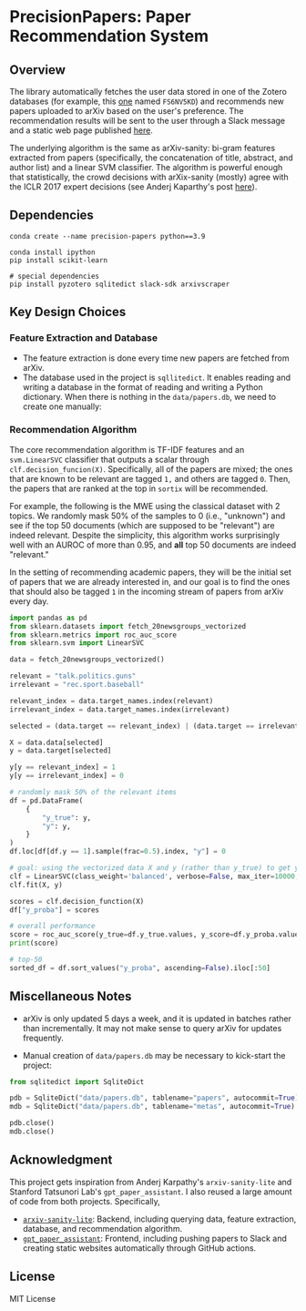 # PrecisionPapers: Paper Recommendation System

## Overview

The library automatically fetches the user data stored in one of the Zotero databases (for example, this [one](https://www.zotero.org/guanqun.yang/collections/FS6NV5KD) named `FS6NV5KD`) and recommends new papers uploaded to arXiv based on the user's preference. The recommendation results will be sent to the user through a Slack message and a static web page published [here](https://davidyang.info/precision-papers/).

The underlying algorithm is the same as arXiv-sanity: bi-gram features extracted from papers (specifically, the concatenation of title, abstract, and author list) and a linear SVM classifier. The algorithm is powerful enough that statistically, the crowd decisions with arXix-sanity (mostly) agree with the ICLR 2017 expert decisions (see Anderj Kaparthy's post [here](https://karpathy.medium.com/iclr-2017-vs-arxiv-sanity-d1488ac5c131)).

## Dependencies

```
conda create --name precision-papers python==3.9

conda install ipython
pip install scikit-learn

# special dependencies
pip install pyzotero sqlitedict slack-sdk arxivscraper
```

## Key Design Choices

### Feature Extraction and Database

-   The feature extraction is done every time new papers are fetched from arXiv. 
-   The database used in the project is `sqllitedict`. It enables reading and writing a database in the format of reading and writing a Python dictionary. When there is nothing in the `data/papers.db`, we need to create one manually:

### Recommendation Algorithm

The core recommendation algorithm is TF-IDF features and an `svm.LinearSVC` classifier that outputs a scalar through `clf.decision_funcion(X)`. Specifically, all of the papers are mixed; the ones that are known to be relevant are tagged `1,` and others are tagged `0`. Then, the papers that are ranked at the top in `sortix` will be recommended.

For example, the following is the MWE using the classical dataset with 2 topics. We randomly mask 50% of the samples to 0 (i.e., "unknown") and see if the top 50 documents (which are supposed to be "relevant") are indeed relevant. Despite the simplicity, this algorithm works surprisingly well with an AUROC of more than 0.95, and **all** top 50 documents are indeed "relevant."

In the setting of recommending academic papers, they will be the initial set of papers that we are already interested in, and our goal is to find the ones that should also be tagged `1` in the incoming stream of papers from arXiv every day.

```python
import pandas as pd
from sklearn.datasets import fetch_20newsgroups_vectorized
from sklearn.metrics import roc_auc_score
from sklearn.svm import LinearSVC

data = fetch_20newsgroups_vectorized()

relevant = "talk.politics.guns"
irrelevant = "rec.sport.baseball"

relevant_index = data.target_names.index(relevant)
irrelevant_index = data.target_names.index(irrelevant)

selected = (data.target == relevant_index) | (data.target == irrelevant_index)

X = data.data[selected]
y = data.target[selected]

y[y == relevant_index] = 1
y[y == irrelevant_index] = 0

# randomly mask 50% of the relevant items
df = pd.DataFrame(
    {
        "y_true": y,
        "y": y,
    }
)
df.loc[df[df.y == 1].sample(frac=0.5).index, "y"] = 0

# goal: using the vectorized data X and y (rather than y_true) to get y_pred as close as y_true
clf = LinearSVC(class_weight='balanced', verbose=False, max_iter=10000, tol=1e-6, C=0.01)
clf.fit(X, y)

scores = clf.decision_function(X)
df["y_proba"] = scores

# overall performance
score = roc_auc_score(y_true=df.y_true.values, y_score=df.y_proba.values)
print(score)

# top-50
sorted_df = df.sort_values("y_proba", ascending=False).iloc[:50]
```

## Miscellaneous Notes

-   arXiv is only updated 5 days a week, and it is updated in batches rather than incrementally. It may not make sense to query arXiv for updates frequently.

-   Manual creation of `data/papers.db` may be necessary to kick-start the project:

```python
from sqlitedict import SqliteDict

pdb = SqliteDict("data/papers.db", tablename="papers", autocommit=True)
mdb = SqliteDict("data/papers.db", tablename="metas", autocommit=True)

pdb.close()
mdb.close()
```

## Acknowledgment

This project gets inspiration from Anderj Karpathy's `arxiv-sanity-lite` and Stanford Tatsunori Lab's `gpt_paper_assistant`. I also reused a large amount of code from both projects. Specifically,

-   [`arxiv-sanity-lite`](https://github.com/karpathy/arxiv-sanity-lite): Backend, including querying data, feature extraction, database, and recommendation algorithm.
-   [`gpt_paper_assistant`](https://github.com/tatsu-lab/gpt_paper_assistant): Frontend, including pushing papers to Slack and creating static websites automatically through GitHub actions.

## License

MIT License
